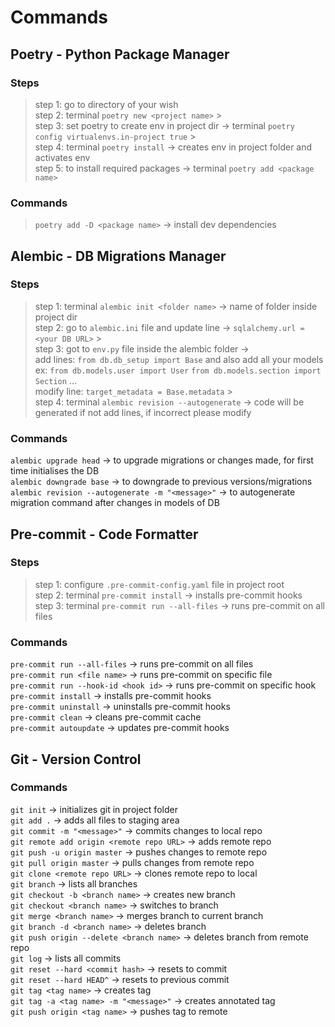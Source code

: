 # Commands

## Poetry - Python Package Manager

### **Steps**

> step 1: go to directory of your wish
> <br>
> step 2: terminal `poetry new <project name>` > <br>
> step 3: set poetry to create env in project dir -> terminal `poetry config virtualenvs.in-project true` > <br>
> step 4: terminal `poetry install` -> creates env in project folder and activates env
> <br>
> step 5: to install required packages -> terminal `poetry add <package name>`

### **Commands**

> `poetry add -D <package name>` -> install dev dependencies

## Alembic - DB Migrations Manager

### **Steps**

> step 1: terminal `alembic init <folder name>` -> <folder name> name of folder inside project dir
> <br>
> step 2: go to `alembic.ini` file and update line -> `sqlalchemy.url = <your DB URL>` > <br>
> step 3: got to `env.py` file inside the alembic folder -> <br>
> add lines: `from db.db_setup import Base` and also add all your models ex: `from db.models.user import User` `from db.models.section import Section` ...<br>
> modify line: `target_metadata = Base.metadata` > <br>
> step 4: terminal `alembic revision --autogenerate` -> code will be generated if not add lines, if incorrect please modify

### **Commands**

`alembic upgrade head` -> to upgrade migrations or changes made, for first time initialises the DB
<br>
`alembic downgrade base` -> to downgrade to previous versions/migrations
<br>
`alembic revision --autogenerate -m "<message>"` -> to autogenerate migration command after changes in models of DB

## Pre-commit - Code Formatter

### Steps

> step 1: configure `.pre-commit-config.yaml` file in project root
> <br>
> step 2: terminal `pre-commit install` -> installs pre-commit hooks
> <br>
> step 3: terminal `pre-commit run --all-files` -> runs pre-commit on all files

### Commands

`pre-commit run --all-files` -> runs pre-commit on all files
<br>
`pre-commit run <file name>` -> runs pre-commit on specific file
<br>
`pre-commit run --hook-id <hook id>` -> runs pre-commit on specific hook
<br>
`pre-commit install` -> installs pre-commit hooks
<br>
`pre-commit uninstall` -> uninstalls pre-commit hooks
<br>
`pre-commit clean` -> cleans pre-commit cache
<br>
`pre-commit autoupdate` -> updates pre-commit hooks

## Git - Version Control

### Commands

`git init` -> initializes git in project folder
<br>
`git add .` -> adds all files to staging area
<br>
`git commit -m "<message>"` -> commits changes to local repo
<br>
`git remote add origin <remote repo URL>` -> adds remote repo
<br>
`git push -u origin master` -> pushes changes to remote repo
<br>
`git pull origin master` -> pulls changes from remote repo
<br>
`git clone <remote repo URL>` -> clones remote repo to local
<br>
`git branch` -> lists all branches
<br>
`git checkout -b <branch name>` -> creates new branch
<br>
`git checkout <branch name>` -> switches to branch
<br>
`git merge <branch name>` -> merges branch to current branch
<br>
`git branch -d <branch name>` -> deletes branch
<br>
`git push origin --delete <branch name>` -> deletes branch from remote repo
<br>
`git log` -> lists all commits
<br>
`git reset --hard <commit hash>` -> resets to commit
<br>
`git reset --hard HEAD^` -> resets to previous commit
<br>
`git tag <tag name>` -> creates tag
<br>
`git tag -a <tag name> -m "<message>"` -> creates annotated tag
<br>
`git push origin <tag name>` -> pushes tag to remote
<br>
